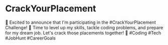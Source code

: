 # CrackYourPlacement
🚀 Excited to announce that I'm participating in the #CrackYourPlacement Challenge! 🎉 Time to level up my skills, tackle coding problems, and prepare for my dream job. Let's crack those placements together! 💪 #Coding #Tech #JobHunt #CareerGoals
